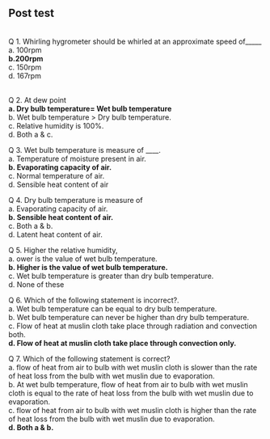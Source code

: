 ## Post test
<br>
Q 1. Whirling hygrometer should be whirled at an approximate speed of_____ <br>
a. 100rpm<br>
<b>b.200rpm</b><br>
c. 150rpm</br>
d. 167rpm<br><br>

Q 2. At dew point<br>
<b>a. Dry bulb temperature= Wet bulb temperature</b><br>
b. Wet bulb temperature > Dry bulb temperature. <br>
c. Relative humidity is 100%.<br>
d. Both a & c.<br>

Q 3. Wet bulb temperature is measure of ____. <br>
a. Temperature of moisture present in air. <br>
<b>b. Evaporating capacity of air.</b><br>
c. Normal temperature of air.<br>
d. Sensible heat content of air<br>

Q 4. Dry bulb temperature is measure of <br>
a. Evaporating capacity of air. <br>
<b>b. Sensible heat content of air.</b> <br>
c. Both a & b. <br>
d. Latent heat content of air. <br>


Q 5. Higher the relative humidity,  <br>
a. ower is the value of wet bulb temperature. <br>
<b>b. Higher is the value of wet bulb temperature.</b> <br>
c. Wet bulb temperature is greater than dry bulb temperature.<br> 
d. None of these<br>

Q 6. Which of the following statement is incorrect?.  <br>
a. Wet bulb temperature can be equal to dry bulb temperature.<br>
b. Wet bulb temperature can never be higher than dry bulb temperature. <br>
c. Flow of heat at muslin cloth take place through radiation and convection both. <br>
<b>d. Flow of heat at muslin cloth take place through convection only.</b> <br>

Q 7. Which of the following statement is correct?  <br>
a. flow of heat from air to bulb with wet muslin cloth is slower than the rate of heat loss from the bulb with wet muslin due to evaporation.<br>
b. At wet bulb temperature, flow of heat from air to bulb with wet muslin cloth is equal to the rate of heat loss from the bulb with wet muslin due to evaporation.<br>
c. flow of heat from air to bulb with wet muslin cloth is higher than the rate of heat loss from the bulb with wet muslin due to evaporation.<br>
<b>d. Both a & b.<br></b>

